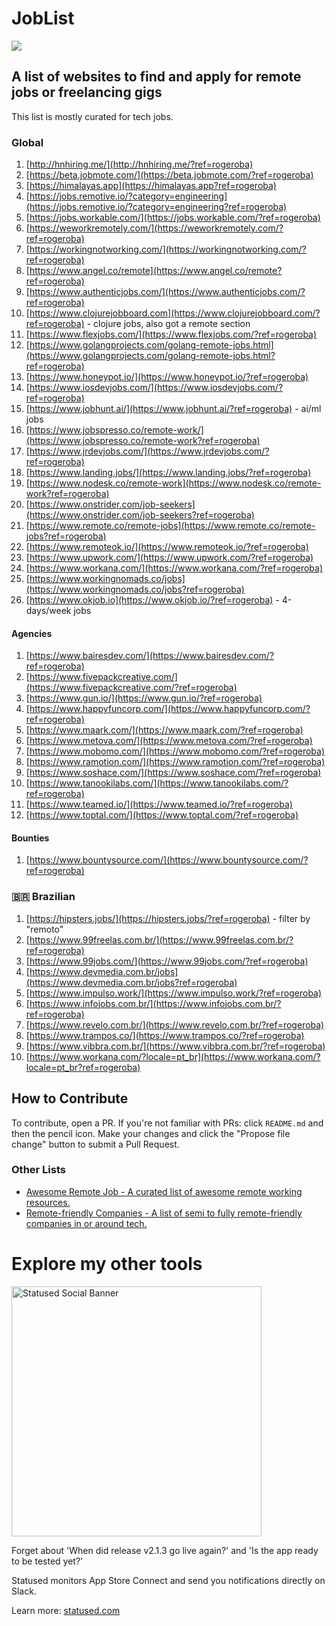 # JobList

<img src="https://views.whatilearened.today/views/github/rogerluan/joblist.svg"></br>

## A list of websites to find and apply for remote jobs or freelancing gigs

This list is mostly curated for tech jobs.

### Global

1. [http://hnhiring.me/](http://hnhiring.me/?ref=rogeroba)
1. [https://beta.jobmote.com/](https://beta.jobmote.com/?ref=rogeroba)
1. [https://himalayas.app](https://himalayas.app?ref=rogeroba)
1. [https://jobs.remotive.io/?category=engineering](https://jobs.remotive.io/?category=engineering?ref=rogeroba)
1. [https://jobs.workable.com/](https://jobs.workable.com/?ref=rogeroba)
1. [https://weworkremotely.com/](https://weworkremotely.com/?ref=rogeroba)
1. [https://workingnotworking.com/](https://workingnotworking.com/?ref=rogeroba)
1. [https://www.angel.co/remote](https://www.angel.co/remote?ref=rogeroba)
1. [https://www.authenticjobs.com/](https://www.authenticjobs.com/?ref=rogeroba)
1. [https://www.clojurejobboard.com](https://www.clojurejobboard.com/?ref=rogeroba) - clojure jobs, also got a remote section
1. [https://www.flexjobs.com/](https://www.flexjobs.com/?ref=rogeroba)
1. [https://www.golangprojects.com/golang-remote-jobs.html](https://www.golangprojects.com/golang-remote-jobs.html?ref=rogeroba)
1. [https://www.honeypot.io/](https://www.honeypot.io/?ref=rogeroba)
1. [https://www.iosdevjobs.com/](https://www.iosdevjobs.com/?ref=rogeroba)
1. [https://www.jobhunt.ai/](https://www.jobhunt.ai/?ref=rogeroba) - ai/ml jobs
1. [https://www.jobspresso.co/remote-work/](https://www.jobspresso.co/remote-work?ref=rogeroba)
1. [https://www.jrdevjobs.com/](https://www.jrdevjobs.com/?ref=rogeroba)
1. [https://www.landing.jobs/](https://www.landing.jobs/?ref=rogeroba)
1. [https://www.nodesk.co/remote-work](https://www.nodesk.co/remote-work?ref=rogeroba)
1. [https://www.onstrider.com/job-seekers](https://www.onstrider.com/job-seekers?ref=rogeroba)
1. [https://www.remote.co/remote-jobs](https://www.remote.co/remote-jobs?ref=rogeroba)
1. [https://www.remoteok.io/](https://www.remoteok.io/?ref=rogeroba)
1. [https://www.upwork.com/](https://www.upwork.com/?ref=rogeroba)
1. [https://www.workana.com/](https://www.workana.com/?ref=rogeroba)
1. [https://www.workingnomads.co/jobs](https://www.workingnomads.co/jobs?ref=rogeroba)
1. [https://www.okjob.io](https://www.okjob.io/?ref=rogeroba) - 4-days/week jobs

#### Agencies

1. [https://www.bairesdev.com/](https://www.bairesdev.com/?ref=rogeroba)
1. [https://www.fivepackcreative.com/](https://www.fivepackcreative.com/?ref=rogeroba)
1. [https://www.gun.io/](https://www.gun.io/?ref=rogeroba)
1. [https://www.happyfuncorp.com/](https://www.happyfuncorp.com/?ref=rogeroba)
1. [https://www.maark.com/](https://www.maark.com/?ref=rogeroba)
1. [https://www.metova.com/](https://www.metova.com/?ref=rogeroba)
1. [https://www.mobomo.com/](https://www.mobomo.com/?ref=rogeroba)
1. [https://www.ramotion.com/](https://www.ramotion.com/?ref=rogeroba)
1. [https://www.soshace.com/](https://www.soshace.com/?ref=rogeroba)
1. [https://www.tanookilabs.com/](https://www.tanookilabs.com/?ref=rogeroba)
1. [https://www.teamed.io/](https://www.teamed.io/?ref=rogeroba)
1. [https://www.toptal.com/](https://www.toptal.com/?ref=rogeroba)

#### Bounties

1. [https://www.bountysource.com/](https://www.bountysource.com/?ref=rogeroba)

### 🇧🇷 Brazilian

1. [https://hipsters.jobs/](https://hipsters.jobs/?ref=rogeroba) - filter by "remoto"
1. [https://www.99freelas.com.br/](https://www.99freelas.com.br/?ref=rogeroba)
1. [https://www.99jobs.com/](https://www.99jobs.com/?ref=rogeroba)
1. [https://www.devmedia.com.br/jobs](https://www.devmedia.com.br/jobs?ref=rogeroba)
1. [https://www.impulso.work/](https://www.impulso.work/?ref=rogeroba)
1. [https://www.infojobs.com.br/](https://www.infojobs.com.br/?ref=rogeroba)
1. [https://www.revelo.com.br/](https://www.revelo.com.br/?ref=rogeroba)
1. [https://www.trampos.co/](https://www.trampos.co/?ref=rogeroba)
1. [https://www.vibbra.com.br/](https://www.vibbra.com.br/?ref=rogeroba)
1. [https://www.workana.com/?locale=pt_br](https://www.workana.com/?locale=pt_br?ref=rogeroba)

## How to Contribute

To contribute, open a PR. If you're not familiar with PRs: click `README.md` and then the pencil icon. Make your changes and click the "Propose file change" button to submit a Pull Request.

### Other Lists

- [Awesome Remote Job - A curated list of awesome remote working resources.](https://www.github.com/lukasz-madon/awesome-remote-job)
- [Remote-friendly Companies - A list of semi to fully remote-friendly companies in or around tech.](https://www.github.com/jessicard/remote-jobs)

# Explore my other tools

<img width="400" alt="Statused Social Banner" src="https://statused.com/assets/social-banner.png">

Forget about 'When did release v2.1.3 go live again?' and 'Is the app ready to be tested yet?'

Statused monitors App Store Connect and send you notifications directly on Slack.

Learn more: [statused.com](https://statused.com?ref=joblist)
